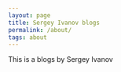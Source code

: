 ```yaml
---
layout: page
title: Sergey Ivanov blogs
permalink: /about/
tags: about
---
```


This is a blogs by Sergey Ivanov
